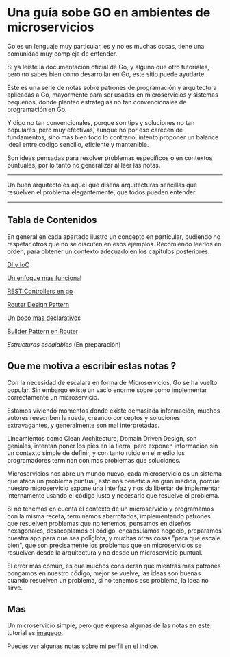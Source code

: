 # Una guía sobe GO en ambientes de microservicios

Go es un lenguaje muy particular, es y no es muchas cosas, tiene una comunidad muy compleja de entender.

Si ya leíste la documentación oficial de Go, y alguno que otro tutoriales, pero no sabes bien como desarrollar en Go, este sitio puede ayudarte.

Este es una serie de notas sobre patrones de programación y arquitectura aplicadas a Go, mayormente para ser usadas en microservicios y sistemas pequeños, donde planteo estrategias no tan convencionales de programación en Go.

Y digo no tan convencionales, porque son tips y soluciones no tan populares, pero muy efectivas, aunque no por eso carecen de fundamentos, sino mas bien todo lo contrario, intento proponer un balance ideal entre código sencillo, eficiente y mantenible.

Son ideas pensadas para resolver problemas específicos o en contextos puntuales, por lo tanto no generalizar al leer las notas. 

---
Un buen arquitecto es aquel que diseña arquitecturas sencillas que resuelven el problema elegantemente, que todos pueden entender. 

---

## Tabla de Contenidos

En general en cada apartado ilustro un concepto en particular, pudiendo no respetar otros que no se discuten en esos ejemplos. Recomiendo leerlos en orden, para obtener un contexto adecuado en los capítulos posteriores.

[DI y IoC](https://github.com/nmarsollier/go_di_ioc)

[Un enfoque mas funcional](https://github.com/nmarsollier/go_functional)

[REST Controllers en go](https://github.com/nmarsollier/go_rest_controller)

[Router Design Pattern](https://github.com/nmarsollier/go_router_design)

[Un poco mas declarativos](https://github.com/nmarsollier/go_declarative)

[Builder Pattern en Router](https://github.com/nmarsollier/go_router_builder)

*Estructuras escalables* (En preparación) 

## Que me motiva a escribir estas notas ?

Con la necesidad de escalara en forma de Microservicios, Go se ha vuelto popular. Sin embargo existe un vacío enorme sobre como implementar correctamente un microservicio.

Estamos viviendo momentos donde existe demasiada información, muchos autores reescriben la rueda, creando conceptos y soluciones extravagantes, y generalmente son mal interpretadas.

Lineamientos como Clean Architecture, Domain Driven Design, son geniales, intentan poner los pies en la tierra, pero exponen información sin un contexto simple de definir, y con tanto ruido en el medio los programadores terminan con mas problemas que soluciones.

Microservicios nos abre un mundo nuevo, cada microservicio es un sistema que ataca un problema puntual, esto nos beneficia en gran medida, porque nuestro microservicio expone una interfaz y nos da libertar de implementar internamente usando el código justo y necesario que resuelve el problema.

Si no tenemos en cuenta el contexto de un microservicio y programamos con la misma receta, terminamos abarrotados, implementando patrones que resuelven problemas que no tenemos, pensamos en diseños hexagonales, desacoplamos el código, encapsulamos negocio, preparamos nuestra app para que sea políglota, y muchas otras cosas "para que escale bien", que son precisamente los problemas que en microservicios se resuelven desde la arquitectura y no desde un microservicio puntual.

El error mas común, es que muchos consideran que mientras mas patrones pongamos en nuestro código, mejor se vuelve, las ideas son buenas cuando resuelven un problema, si no tenemos ese problema, la idea no sirve. 


## Mas

Un microservicio simple, pero que expresa algunas de las notas en este tutorial es [imagego](https://github.com/nmarsollier/imagego).

Puedes ver algunas notas sobre mi perfil en [el indice](https://github.com/nmarsollier/index).
